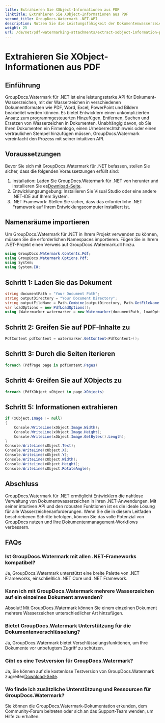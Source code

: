 ```yaml
---
title: Extrahieren Sie XObject-Informationen aus PDF
linktitle: Extrahieren Sie XObject-Informationen aus PDF
second_title: GroupDocs.Watermark .NET-API
description: Nutzen Sie die Leistungsfähigkeit der Dokumentenwasserzeichen mit GroupDocs.Watermark für .NET. Verwalten Sie Wasserzeichen in PDFs, Word-Dokumenten und Bildern nahtlos.
weight: 25
url: /de/net/pdf-watermarking-attachments/extract-xobject-information-pdf/
---
```


# Extrahieren Sie XObject-Informationen aus PDF

## Einführung
GroupDocs.Watermark für .NET ist eine leistungsstarke API für Dokument-Wasserzeichen, mit der Wasserzeichen in verschiedenen Dokumentformaten wie PDF, Word, Excel, PowerPoint und Bildern bearbeitet werden können. Es bietet Entwicklern einen unkomplizierten Ansatz zum programmgesteuerten Hinzufügen, Entfernen, Suchen und Ersetzen von Wasserzeichen in Dokumenten. Unabhängig davon, ob Sie Ihren Dokumenten ein Firmenlogo, einen Urheberrechtshinweis oder einen vertraulichen Stempel hinzufügen müssen, GroupDocs.Watermark vereinfacht den Prozess mit seiner intuitiven API.
## Voraussetzungen
Bevor Sie sich mit GroupDocs.Watermark für .NET befassen, stellen Sie sicher, dass die folgenden Voraussetzungen erfüllt sind:
1. Installation: Laden Sie GroupDocs.Watermark für .NET von herunter und installieren Sie es[Download-Seite](https://releases.groupdocs.com/Watermark/net/).
2. Entwicklungsumgebung: Installieren Sie Visual Studio oder eine andere .NET-IDE auf Ihrem System.
3. .NET Framework: Stellen Sie sicher, dass das erforderliche .NET Framework auf Ihrem Entwicklungscomputer installiert ist.

## Namensräume importieren
Um GroupDocs.Watermark für .NET in Ihrem Projekt verwenden zu können, müssen Sie die erforderlichen Namespaces importieren.
Fügen Sie in Ihrem .NET-Projekt einen Verweis auf GroupDocs.Watermark.dll hinzu.
```csharp
using GroupDocs.Watermark.Contents.Pdf;
using GroupDocs.Watermark.Options.Pdf;
using System;
using System.IO;
```
## Schritt 1: Laden Sie das Dokument
```csharp
string documentPath = "Your Document Path";
string outputDirectory = "Your Document Directory";
string outputFileName = Path.Combine(outputDirectory, Path.GetFileName(documentPath));
var loadOptions = new PdfLoadOptions();
using (Watermarker watermarker = new Watermarker(documentPath, loadOptions))
```
## Schritt 2: Greifen Sie auf PDF-Inhalte zu
```csharp
PdfContent pdfContent = watermarker.GetContent<PdfContent>();
```
## Schritt 3: Durch die Seiten iterieren
```csharp
foreach (PdfPage page in pdfContent.Pages)
```
## Schritt 4: Greifen Sie auf XObjects zu
```csharp
foreach (PdfXObject xObject in page.XObjects)
```
## Schritt 5: Informationen extrahieren
```csharp
if (xObject.Image != null)
{
    Console.WriteLine(xObject.Image.Width);
    Console.WriteLine(xObject.Image.Height);
    Console.WriteLine(xObject.Image.GetBytes().Length);
}
Console.WriteLine(xObject.Text);
Console.WriteLine(xObject.X);
Console.WriteLine(xObject.Y);
Console.WriteLine(xObject.Width);
Console.WriteLine(xObject.Height);
Console.WriteLine(xObject.RotateAngle);
```

## Abschluss
GroupDocs.Watermark für .NET ermöglicht Entwicklern die nahtlose Verwaltung von Dokumentwasserzeichen in ihren .NET-Anwendungen. Mit seiner intuitiven API und den robusten Funktionen ist es die ideale Lösung für alle Wasserzeichenanforderungen. Wenn Sie die in diesem Leitfaden beschriebenen Schritte befolgen, können Sie das volle Potenzial von GroupDocs nutzen und Ihre Dokumentenmanagement-Workflows verbessern.
## FAQs
### Ist GroupDocs.Watermark mit allen .NET-Frameworks kompatibel?
Ja, GroupDocs.Watermark unterstützt eine breite Palette von .NET Frameworks, einschließlich .NET Core und .NET Framework.
### Kann ich mit GroupDocs.Watermark mehrere Wasserzeichen auf ein einzelnes Dokument anwenden?
Absolut! Mit GroupDocs.Watermark können Sie einem einzelnen Dokument mehrere Wasserzeichen unterschiedlicher Art hinzufügen.
### Bietet GroupDocs.Watermark Unterstützung für die Dokumentenverschlüsselung?
Ja, GroupDocs.Watermark bietet Verschlüsselungsfunktionen, um Ihre Dokumente vor unbefugtem Zugriff zu schützen.
### Gibt es eine Testversion für GroupDocs.Watermark?
 Ja, Sie können auf die kostenlose Testversion von GroupDocs.Watermark zugreifen[Download-Seite](https://releases.groupdocs.com/).
### Wo finde ich zusätzliche Unterstützung und Ressourcen für GroupDocs.Watermark?
Sie können die GroupDocs.Watermark-Dokumentation erkunden, dem Community-Forum beitreten oder sich an das Support-Team wenden, um Hilfe zu erhalten.